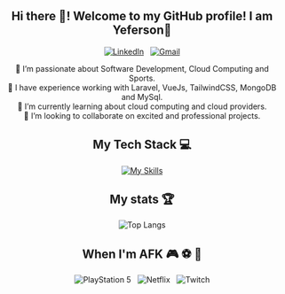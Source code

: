 <div align="center">
  <h2>Hi there 👋! Welcome to my GitHub profile! I am Yeferson🤙</h2>

[![LinkedIn](https://skillicons.dev/icons?i=linkedin)](https://www.linkedin.com/in/yeferson-rua-119216326/) &nbsp;
[![Gmail](https://skillicons.dev/icons?i=gmail)](mailto:yrua52@gmail.com?subject=Hello%20Yeferson)

</div>

<div align="center">
  🔭 I’m passionate about Software Development, Cloud Computing and Sports. <br>
  🌱 I have experience working with Laravel, VueJs, TailwindCSS, MongoDB and MySql. <br>
  📝 I’m currently learning about cloud computing and cloud providers. <br>
  👯 I’m looking to collaborate on excited and professional projects.
  
## My Tech Stack 💻
  [![My Skills](https://skillicons.dev/icons?i=php,laravel,vue,js,tailwind,mongodb,mysql)](https://skillicons.dev)

## My stats 🏆
  ![Top Langs](https://github-readme-stats.vercel.app/api/top-langs/?username=YefersonRuaC&layout=compact&theme=dark) 

## When I'm AFK 🎮 ⚽ 🏀
  ![PlayStation 5](https://img.shields.io/badge/Playstation%205-003791?style=for-the-badge&logo=playstation-5&logoColor=white) &nbsp;
  ![Netflix](https://img.shields.io/badge/Netflix-E50914?style=for-the-badge&logo=netflix&logoColor=white) &nbsp;
  ![Twitch](https://img.shields.io/badge/Twitch-9347FF?style=for-the-badge&logo=twitch&logoColor=white)
</div>
